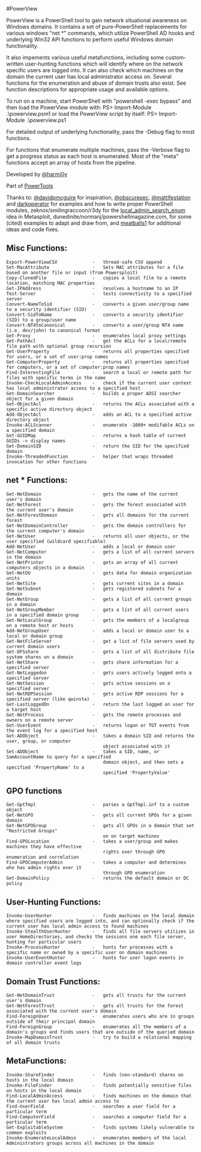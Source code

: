 #PowerView

PowerView is a PowerShell tool to gain network situational awareness on 
Windows domains. It contains a set of pure-PowerShell replacements for various 
windows "net *" commands, which utilize PowerShell AD hooks and underlying 
Win32 API functions to perform useful Windows domain functionality.

It also impements various useful metafunctions, including some custom-written 
user-hunting functions which will identify where on the network specific users 
are logged into. It can also check which machines on the domain the current 
user has local administrator access on. Several functions for the enumeration
and abuse of domain trusts also exist. See function descriptions for appropriate 
usage and available options.

To run on a machine, start PowerShell with "powershell -exec bypass" and then load
the PowerView module with: PS> Import-Module .\powerview.psm1
    or load the PowerView script by itself: PS> Import-Module .\powerview.ps1

For detailed output of underlying functionality, pass the -Debug flag to most functions.

For functions that enumerate multiple machines, pass the -Verbose flag to get a
progress status as each host is enumerated. Most of the "meta" functions accept 
an array of hosts from the pipeline.

Developed by [@harmj0y](https://twitter.com/harmj0y)

Part of [PowerTools](https://github.com/PowerShellEmpire/PowerTools/)

Thanks to:
    [@davidpmcguire](https://twitter.com/davidpmcguire) for inspiration, 
    [@obscuresec](https://twitter.com/obscuresec), [@mattifestation](https://twitter.com/mattifestation) and [darkoperator](https://twitter.com/Carlos_Perez) for examples and how to write proper PowerShell modules,
    zeknox/smilingraccoon/r3dy for the [local_admin_search_enum](https://github.com/rapid7/metasploit-framework/blob/master/modules/post/windows/gather/local_admin_search_enum.rb) idea in Metasploit,
    dunedinite/normanj/powershellmagazine.com, for some (cited) examples to adapt and draw from, and [meatballs1](https://twitter.com/meatballs__) for additional ideas and code fixes.


## Misc Functions:
    Export-PowerViewCSV             -   thread-safe CSV append
    Set-MacAttribute                -   Sets MAC attributes for a file based on another file or input (from Powersploit)
    Copy-ClonedFile                 -   copies a local file to a remote location, matching MAC properties
    Get-IPAddress                   -   resolves a hostname to an IP
    Test-Server                     -   tests connectivity to a specified server
    Convert-NameToSid               -   converts a given user/group name to a security identifier (SID)
    Convert-SidToName               -   converts a security identifier (SID) to a group/user name
    Convert-NT4toCanonical          -   converts a user/group NT4 name (i.e. dev/john) to canonical format
    Get-Proxy                       -   enumerates local proxy settings
    Get-PathAcl                     -   get the ACLs for a local/remote file path with optional group recursion
    Get-UserProperty                -   returns all properties specified for users, or a set of user:prop names
    Get-ComputerProperty            -   returns all properties specified for computers, or a set of computer:prop names
    Find-InterestingFile            -   search a local or remote path for files with specific terms in the name
    Invoke-CheckLocalAdminAccess    -   check if the current user context has local administrator access to a specified host
    Get-DomainSearcher              -   builds a proper ADSI searcher object for a given domain
    Get-ObjectAcl                   -   returns the ACLs associated with a specific active directory object
    Add-ObjectAcl                   -   adds an ACL to a specified active directory object
    Invoke-ACLScanner               -   enumerate -1000+ modifable ACLs on a specified domain
    Get-GUIDMap                     -   returns a hash table of current GUIDs -> display names
    Get-DomainSID                   -   return the SID for the specified domain
    Invoke-ThreadedFunction         -   helper that wraps threaded invocation for other functions


## net * Functions:
    Get-NetDomain                   -   gets the name of the current user's domain
    Get-NetForest                   -   gets the forest associated with the current user's domain
    Get-NetForestDomain             -   gets all domains for the current forest
    Get-NetDomainController         -   gets the domain controllers for the current computer's domain
    Get-NetUser                     -   returns all user objects, or the user specified (wildcard specifiable)
    Add-NetUser                     -   adds a local or domain user
    Get-NetComputer                 -   gets a list of all current servers in the domain
    Get-NetPrinter                  -   gets an array of all current computers objects in a domain
    Get-NetOU                       -   gets data for domain organization units
    Get-NetSite                     -   gets current sites in a domain
    Get-NetSubnet                   -   gets registered subnets for a domain
    Get-NetGroup                    -   gets a list of all current groups in a domain
    Get-NetGroupMember              -   gets a list of all current users in a specified domain group
    Get-NetLocalGroup               -   gets the members of a localgroup on a remote host or hosts
    Add-NetGroupUser                -   adds a local or domain user to a local or domain group
    Get-NetFileServer               -   get a list of file servers used by current domain users
    Get-DFSshare                    -   gets a list of all distribute file system shares on a domain
    Get-NetShare                    -   gets share information for a specified server
    Get-NetLoggedon                 -   gets users actively logged onto a specified server
    Get-NetSession                  -   gets active sessions on a specified server
    Get-NetRDPSession               -   gets active RDP sessions for a specified server (like qwinsta)
    Get-LastLoggedOn                -   return the last logged on user for a target host
    Get-NetProcess                  -   gets the remote processes and owners on a remote server
    Get-UserEvent                   -   returns logon or TGT events from the event log for a specified host
    Get-ADObject                    -   takes a domain SID and returns the user, group, or computer 
                                        object associated with it
    Set-ADObject                    -   takes a SID, name, or SamAccountName to query for a specified
                                        domain object, and then sets a specified 'PropertyName' to a
                                        specified 'PropertyValue'

   
## GPO functions
    Get-GptTmpl                     -   parses a GptTmpl.inf to a custom object
    Get-NetGPO                      -   gets all current GPOs for a given domain
    Get-NetGPOGroup                 -   gets all GPOs in a domain that set "Restricted Groups" 
                                        on on target machines
    Find-GPOLocation                -   takes a user/group and makes machines they have effective
                                        rights over through GPO enumeration and correlation
    Find-GPOComputerAdmin           -   takes a computer and determines who has admin rights over it
                                        through GPO enumeration
    Get-DomainPolicy                -   returns the default domain or DC policy


## User-Hunting Functions:
    Invoke-UserHunter               -   finds machines on the local domain where specified users are logged into, and can optionally check if the current user has local admin access to found machines
    Invoke-StealthUserHunter        -   finds all file servers utilizes in user HomeDirectories, and checks the sessions one each file server, hunting for particular users
    Invoke-ProcessHunter            -   hunts for processes with a specific name or owned by a specific user on domain machines
    Invoke-UserEventHunter          -   hunts for user logon events in domain controller event logs


## Domain Trust Functions:
    Get-NetDomainTrust              -   gets all trusts for the current user's domain
    Get-NetForestTrust              -   gets all trusts for the forest associated with the current user's domain
    Find-ForeignUser                -   enumerates users who are in groups outside of their principal domain
    Find-ForeignGroup               -   enumerates all the members of a domain's groups and finds users that are outside of the queried domain
    Invoke-MapDomainTrust           -   try to build a relational mapping of all domain trusts


## MetaFunctions:
    Invoke-ShareFinder              -   finds (non-standard) shares on hosts in the local domain
    Invoke-FileFinder               -   finds potentially sensitive files on hosts in the local domain
    Find-LocalAdminAccess           -   finds machines on the domain that the current user has local admin access to
    Find-UserField                  -   searches a user field for a particular term
    Find-ComputerField              -   searches a computer field for a particular term
    Get-ExploitableSystem           -   finds systems likely vulnerable to common exploits
    Invoke-EnumerateLocalAdmin      -   enumerates members of the local Administrators groups across all machines in the domain

